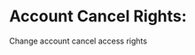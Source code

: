 Account Cancel Rights:
=========================================================
Change account cancel access rights

